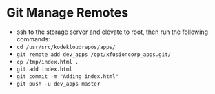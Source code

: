 # Git Manage Remotes

- ssh to the storage server and elevate to root, then run the following commands:
- `cd /usr/src/kodekloudrepos/apps/`
- `git remote add dev_apps /opt/xfusioncorp_apps.git/`
- `cp /tmp/index.html .`
- `git add index.html`
- `git commit -m "Adding index.html"`
- `git push -u dev_apps master`
